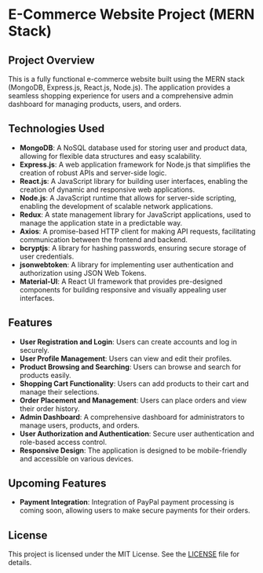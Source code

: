 # E-Commerce Website Project (MERN Stack)

## Project Overview

This is a fully functional e-commerce website built using the MERN stack (MongoDB, Express.js, React.js, Node.js). The application provides a seamless shopping experience for users and a comprehensive admin dashboard for managing products, users, and orders.

## Technologies Used

- **MongoDB**: A NoSQL database used for storing user and product data, allowing for flexible data structures and easy scalability.
- **Express.js**: A web application framework for Node.js that simplifies the creation of robust APIs and server-side logic.
- **React.js**: A JavaScript library for building user interfaces, enabling the creation of dynamic and responsive web applications.
- **Node.js**: A JavaScript runtime that allows for server-side scripting, enabling the development of scalable network applications.
- **Redux**: A state management library for JavaScript applications, used to manage the application state in a predictable way.
- **Axios**: A promise-based HTTP client for making API requests, facilitating communication between the frontend and backend.
- **bcryptjs**: A library for hashing passwords, ensuring secure storage of user credentials.
- **jsonwebtoken**: A library for implementing user authentication and authorization using JSON Web Tokens.
- **Material-UI**: A React UI framework that provides pre-designed components for building responsive and visually appealing user interfaces.

## Features

- **User Registration and Login**: Users can create accounts and log in securely.
- **User Profile Management**: Users can view and edit their profiles.
- **Product Browsing and Searching**: Users can browse and search for products easily.
- **Shopping Cart Functionality**: Users can add products to their cart and manage their selections.
- **Order Placement and Management**: Users can place orders and view their order history.
- **Admin Dashboard**: A comprehensive dashboard for administrators to manage users, products, and orders.
- **User Authorization and Authentication**: Secure user authentication and role-based access control.
- **Responsive Design**: The application is designed to be mobile-friendly and accessible on various devices.

## Upcoming Features

- **Payment Integration**: Integration of PayPal payment processing is coming soon, allowing users to make secure payments for their orders.

## License

This project is licensed under the MIT License. See the [LICENSE](LICENSE) file for details.
